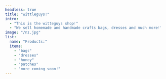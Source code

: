 ```yaml
---
headless: true
title: "wittleguys!"
intro: 
  - "This is the witteguys shop!"
  - "We sell homemade and handmade crafts bags, dresses and much more!"
image: "/nz.jpg"
list:
  name: "Products:"
  items: 
    - "bags"
    - "dresses"
    - "honey"
    - "patches"
    - "more coming soon!"
---
```


